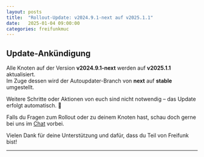 ```yaml
---
layout: posts
title:  "Rollout-Update: v2024.9.1-next auf v2025.1.1"
date:   2025-01-04 09:00:00
categories: freifunkmuc
---
```


## Update-Ankündigung

Alle Knoten auf der Version **v2024.9.1-next** werden auf **v2025.1.1** aktualisiert.  
Im Zuge dessen wird der Autoupdater-Branch von **next** auf **stable** umgestellt.

Weitere Schritte oder Aktionen von euch sind nicht notwendig – das Update erfolgt automatisch. 🎉

Falls du Fragen zum Rollout oder zu deinem Knoten hast, schau doch gerne bei uns im [Chat](https://chat.ffmuc.net/) vorbei.

Vielen Dank für deine Unterstützung und dafür, dass du Teil von Freifunk bist!

---
